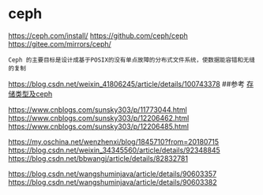 # ceph
https://ceph.com/install/
https://github.com/ceph/ceph
https://gitee.com/mirrors/ceph/

```
Ceph 的主要目标是设计成基于POSIX的没有单点故障的分布式文件系统，使数据能容错和无缝的复制
```

https://blog.csdn.net/weixin_41806245/article/details/100743378
##参考
[存储类型及ceph](https://www.cnblogs.com/Honeycomb/p/9768380.html)

https://www.cnblogs.com/sunsky303/p/11773044.html
https://www.cnblogs.com/sunsky303/p/12206462.html
https://www.cnblogs.com/sunsky303/p/12206485.html

https://my.oschina.net/wenzhenxi/blog/1845710?from=20180715
https://blog.csdn.net/weixin_34345560/article/details/92348845
https://blog.csdn.net/bbwangj/article/details/82832781

https://blog.csdn.net/wangshuminjava/article/details/90603357
https://blog.csdn.net/wangshuminjava/article/details/90603382